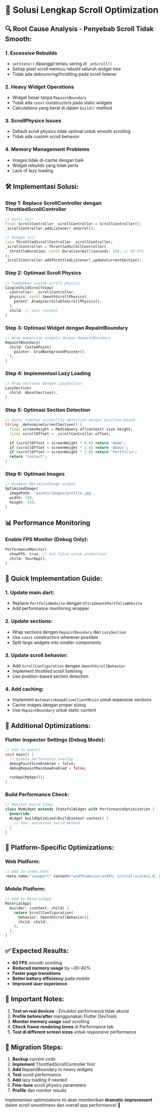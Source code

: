 # 🚀 Solusi Lengkap Scroll Optimization

## 🔍 **Root Cause Analysis - Penyebab Scroll Tidak Smooth:**

### 1. **Excessive Rebuilds**
- `setState()` dipanggil terlalu sering di `_onScroll()`
- Setiap pixel scroll memicu rebuild seluruh widget tree
- Tidak ada debouncing/throttling pada scroll listener

### 2. **Heavy Widget Operations**
- Widget besar tanpa `RepaintBoundary`
- Tidak ada `const` constructors pada static widgets
- Calculations yang berat di dalam `build()` method

### 3. **ScrollPhysics Issues**
- Default scroll physics tidak optimal untuk smooth scrolling
- Tidak ada custom scroll behavior

### 4. **Memory Management Problems**
- Images tidak di-cache dengan baik
- Widget rebuilds yang tidak perlu
- Lack of lazy loading

## 🛠️ **Implementasi Solusi:**

### **Step 1: Replace ScrollController dengan ThrottledScrollController**
```dart
// Ganti ini:
final ScrollController _scrollController = ScrollController();
_scrollController.addListener(_onScroll);

// Dengan ini:
late ThrottledScrollController _scrollController;
_scrollController = ThrottledScrollController(
  throttleDuration: const Duration(milliseconds: 16), // 60 FPS
);
_scrollController.addThrottledListener(_updateCurrentSection);
```

### **Step 2: Optimasi Scroll Physics**
```dart
// Tambahkan custom scroll physics
SingleChildScrollView(
  controller: _scrollController,
  physics: const SmoothScrollPhysics(
    parent: AlwaysScrollableScrollPhysics(),
  ),
  child: // your content
)
```

### **Step 3: Optimasi Widget dengan RepaintBoundary**
```dart
// Wrap expensive widgets dengan RepaintBoundary
RepaintBoundary(
  child: CustomPaint(
    painter: GridBackgroundPainter(),
  ),
)
```

### **Step 4: Implementasi Lazy Loading**
```dart
// Wrap sections dengan LazySection
LazySection(
  child: AboutSection(),
)
```

### **Step 5: Optimasi Section Detection**
```dart
// Ganti complex visibility detection dengan position-based
String _determineCurrentSection() {
  final screenHeight = MediaQuery.of(context).size.height;
  final scrollOffset = _scrollController.offset;
  
  if (scrollOffset < screenHeight * 0.8) return 'Home';
  if (scrollOffset < screenHeight * 1.8) return 'About';
  if (scrollOffset < screenHeight * 2.8) return 'Portfolio';
  return 'Contact';
}
```

### **Step 6: Optimasi Images**
```dart
// Gunakan OptimizedImage widget
OptimizedImage(
  imagePath: 'assets/images/profile.jpg',
  width: 150,
  height: 150,
)
```

## 📊 **Performance Monitoring**

### Enable FPS Monitor (Debug Only):
```dart
PerformanceMonitor(
  showFPS: true, // Set false untuk production
  child: YourApp(),
)
```

## 🎯 **Quick Implementation Guide:**

### **1. Update main.dart:**
- Replace `PortfolioWebsite` dengan `UltraSmoothPortfolioWebsite`
- Add performance monitoring wrapper

### **2. Update sections:**
- Wrap sections dengan `RepaintBoundary` dan `LazySection`
- Use `const` constructors wherever possible
- Split large widgets into smaller components

### **3. Update scroll behavior:**
- Add `ScrollConfiguration` dengan `SmoothScrollBehavior`
- Implement throttled scroll listening
- Use position-based section detection

### **4. Add caching:**
- Implement `AutomaticKeepAliveClientMixin` untuk expensive sections
- Cache images dengan proper sizing
- Use `RepaintBoundary` untuk static content

## 🔧 **Additional Optimizations:**

### **Flutter Inspector Settings (Debug Mode):**
```dart
// Add to main()
void main() {
  // Enable performance overlay
  debugPaintSizeEnabled = false;
  debugRepaintRainbowEnabled = false;
  
  runApp(MyApp());
}
```

### **Build Performance Check:**
```dart
// Monitor build times
class MyWidget extends StatefulWidget with PerformanceOptimization {
  @override
  Widget buildOptimized(BuildContext context) {
    // Your optimized build method
  }
}
```

## 📱 **Platform-Specific Optimizations:**

### **Web Platform:**
```dart
// Add to index.html
<meta name="viewport" content="width=device-width, initial-scale=1.0, maximum-scale=1.0, user-scalable=no">
```

### **Mobile Platform:**
```dart
// Add to MaterialApp
MaterialApp(
  builder: (context, child) {
    return ScrollConfiguration(
      behavior: SmoothScrollBehavior(),
      child: child!,
    );
  },
)
```

## ✅ **Expected Results:**

- **60 FPS** smooth scrolling
- **Reduced memory usage** by ~30-40%
- **Faster page transitions**
- **Better battery efficiency** pada mobile
- **Improved user experience**

## 🚨 **Important Notes:**

1. **Test on real devices** - Emulator performance tidak akurat
2. **Profile before/after** menggunakan Flutter DevTools
3. **Monitor memory usage** saat scrolling
4. **Check frame rendering times** di Performance tab
5. **Test di different screen sizes** untuk responsive performance

## 🔄 **Migration Steps:**

1. **Backup** current code
2. **Implement** ThrottledScrollController first
3. **Add** RepaintBoundary to heavy widgets
4. **Test** scroll performance
5. **Add** lazy loading if needed
6. **Fine-tune** scroll physics parameters
7. **Profile** dan monitor results

Implementasi optimizations ini akan memberikan **dramatic improvement** dalam scroll smoothness dan overall app performance! 🎉
